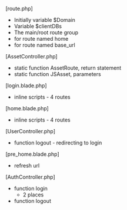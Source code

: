 [route.php]
- Initially variable $Domain
- Variable $clientDBs
- The main/root route group
- for route named home
- for route named base_url

[AssetController.php]
- static function AssetRoute, return statement
- static function JSAsset, parameters

[login.blade.php]
- inline scripts - 4 routes

[home.blade.php]
- inline scripts - 4 routes

[UserController.php]
- function logout - redirecting to login

[pre_home.blade.php]
- refresh url

[AuthController.php]
- function login
    - 2 places
- function logout



